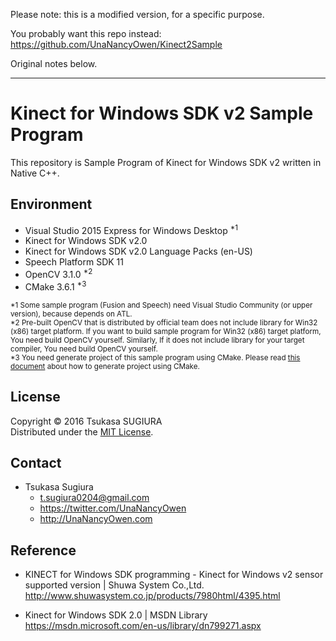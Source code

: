 Please note: this is a modified version, for a specific purpose.

You probably want this repo instead: https://github.com/UnaNancyOwen/Kinect2Sample

Original notes below.

--------


Kinect for Windows SDK v2 Sample Program
============================

This repository is Sample Program of Kinect for Windows SDK v2 written in Native C++.  

Environment
--------------
* Visual Studio 2015 Express for Windows Desktop <sup>*1</sup>
* Kinect for Windows SDK v2.0
* Kinect for Windows SDK v2.0 Language Packs (en-US)
* Speech Platform SDK 11
* OpenCV 3.1.0 <sup>*2</sup>
* CMake 3.6.1 <sup>*3</sup>

<sup>&#042;1 Some sample program (Fusion and Speech) need Visual Studio Community (or upper version), because depends on ATL.</sup>  
<sup>&#042;2 Pre-built OpenCV that is distributed by official team does not include library for Win32 (x86) target platform. If you want to build sample program for Win32 (x86) target platform, You need build OpenCV yourself. Similarly, If it does not include library for your target compiler, You need build OpenCV yourself.</sup>  
<sup>&#042;3 You need generate project of this sample program using CMake. Please read [this document](HOWTOBUILD.md) about how to generate project using CMake.</sup>  

License
---------
Copyright &copy; 2016 Tsukasa SUGIURA  
Distributed under the [MIT License](http://www.opensource.org/licenses/mit-license.php "MIT License | Open Source Initiative").

Contact
---------
* Tsukasa Sugiura  
    * <t.sugiura0204@gmail.com>  
    * <https://twitter.com/UnaNancyOwen>  
    * <http://UnaNancyOwen.com>  

Reference
------------
* KINECT for Windows SDK programming - Kinect for Windows v2 sensor supported version | Shuwa System Co.,Ltd.  
  <http://www.shuwasystem.co.jp/products/7980html/4395.html>

* Kinect for Windows SDK 2.0 | MSDN Library  
  <https://msdn.microsoft.com/en-us/library/dn799271.aspx>
